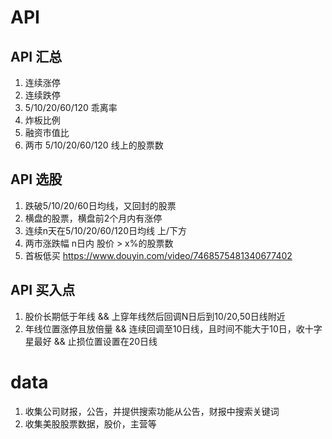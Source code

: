 # API 
## API 汇总
1. 连续涨停
2. 连续跌停
3. 5/10/20/60/120 乖离率
4. 炸板比例
5. 融资市值比
9. 两市 5/10/20/60/120 线上的股票数

## API 选股
1. 跌破5/10/20/60日均线，又回封的股票
2. 横盘的股票，横盘前2个月内有涨停
3. 连续n天在5/10/20/60/120日均线 上/下方
4. 两市涨跌幅 n日内 股价 > x%的股票数
5. 首板低买 https://www.douyin.com/video/7468575481340677402

## API 买入点
1. 股价长期低于年线 && 上穿年线然后回调N日后到10/20,50日线附近
2. 年线位置涨停且放倍量 && 连续回调至10日线，且时间不能大于10日，收十字星最好 && 止损位置设置在20日线



# data
1. 收集公司财报，公告，并提供搜索功能从公告，财报中搜索关键词
2. 收集美股股票数据，股价，主营等